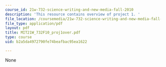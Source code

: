 ```yaml
---
course_id: 21w-732-science-writing-and-new-media-fall-2010
description: 'This resource contains overview of project 1. '
file_location: /coursemedia/21w-732-science-writing-and-new-media-fall-2010/b2a5da4972790fe74beafbac95ea1622_MIT21W_732F10_proj1over.pdf
file_type: application/pdf
layout: pdf
title: MIT21W_732F10_proj1over.pdf
type: course
uid: b2a5da4972790fe74beafbac95ea1622

---
```

None